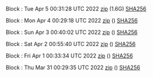 Block [](https://testnet-insight.dashevo.org/insight/block/): Tue Apr  5 00:31:28 UTC 2022 [zip](https://dash-bootstrap.ams3.digitaloceanspaces.com/testnet/2022-04-05/bootstrap.dat.zip) (1.6G) [SHA256](https://dash-bootstrap.ams3.digitaloceanspaces.com/testnet/2022-04-05/sha256.txt)

Block [](https://testnet-insight.dashevo.org/insight/block/): Mon Apr  4 00:29:18 UTC 2022 [zip](https://dash-bootstrap.ams3.digitaloceanspaces.com/testnet/2022-04-04/bootstrap.dat.zip) () [SHA256](https://dash-bootstrap.ams3.digitaloceanspaces.com/testnet/2022-04-04/sha256.txt)

Block [](https://testnet-insight.dashevo.org/insight/block/): Sun Apr  3 00:40:02 UTC 2022 [zip](https://dash-bootstrap.ams3.digitaloceanspaces.com/testnet/2022-04-03/bootstrap.dat.zip) () [SHA256](https://dash-bootstrap.ams3.digitaloceanspaces.com/testnet/2022-04-03/sha256.txt)

Block [](https://testnet-insight.dashevo.org/insight/block/): Sat Apr  2 00:55:40 UTC 2022 [zip](https://dash-bootstrap.ams3.digitaloceanspaces.com/testnet/2022-04-02/bootstrap.dat.zip) () [SHA256](https://dash-bootstrap.ams3.digitaloceanspaces.com/testnet/2022-04-02/sha256.txt)

Block [](https://testnet-insight.dashevo.org/insight/block/): Fri Apr  1 00:33:34 UTC 2022 [zip](https://dash-bootstrap.ams3.digitaloceanspaces.com/testnet/2022-04-01/bootstrap.dat.zip) () [SHA256](https://dash-bootstrap.ams3.digitaloceanspaces.com/testnet/2022-04-01/sha256.txt)

Block [](https://testnet-insight.dashevo.org/insight/block/): Thu Mar 31 00:29:35 UTC 2022 [zip](https://dash-bootstrap.ams3.digitaloceanspaces.com/testnet/2022-03-31/bootstrap.dat.zip) () [SHA256](https://dash-bootstrap.ams3.digitaloceanspaces.com/testnet/2022-03-31/sha256.txt)
